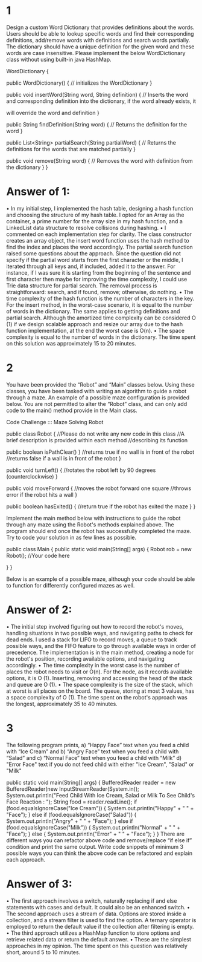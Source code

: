 # 1
Design a custom Word Dictionary that provides definitions about the words. Users should be able to lookup
specific words and find their corresponding definitions, add/remove words with definitions and search words
partially.
The dictionary should have a unique definition for the given word and these words are case insensitive. Please
implement the below WordDictionary class without using built-in java HashMap.

WordDictionary {

public WordDictionary() {
// initializes the WordDictionary
}

public void insertWord(String word, String definition) {
// Inserts the word and corresponding definition into the dictionary, if the word already exists, it

will override the word and definition
}

public String findDefinition(String word) {
// Returns the definition for the word
}

public List&lt;String&gt; partialSearch(String partialWord) {
// Returns the definitions for the words that are matched partially
}

public void remove(String word) {
// Removes the word with definition from the dictionary
}
}

# Answer of 1:
• In my initial step, I implemented the hash table, designing a hash function and choosing the structure of my hash table. I opted for an Array as the
container, a prime number for the array size in my hash function, and a LinkedList data structure to resolve collisions during hashing.
• I commented on each implementation step for clarity. The class constructor creates an array object, the insert word function uses the hash method to
find the index and places the word accordingly. The partial search function raised some questions about the approach. Since the question did not specify
if the partial word starts from the first character or the middle, I iterated through all keys and, if included, added it to the answer. For instance, if I was
sure it is starting from the beginning of the sentence and first character then maybe for improving the time complexity, I could use Trie data structure
for partial search. The removal process is straightforward: search, and if found, remove; otherwise, do nothing.
• The time complexity of the hash function is the number of characters in the key. For the insert method, in the worst-case scenario, it is equal to the
number of words in the dictionary. The same applies to getting definitions and partial search. Although the amortized time complexity can be considered
O (1) if we design scalable approach and resize our array due to the hash function implementation, at the end the worst case is O(n).
• The space complexity is equal to the number of words in the dictionary. The time spent on this solution was approximately 15 to 20 minutes.

# 2
You have been provided the “Robot” and “Main” classes below. Using these classes, you have been tasked
with writing an algorithm to guide a robot through a maze. An example of a possible maze configuration is
provided below. You are not permitted to alter the “Robot” class, and can only add code to the main()
method provide in the Main class.

Code Challenge ::: Maze Solving Robot

public class Robot {
//Please do not write any new code in this class
//A brief description is provided within each method
//describing its function

public boolean isPathClear() }
//returns true if no wall is in front of the robot
//returns false if a wall is in front of the robot
}

public void turnLeft() {
//rotates the robot left by 90 degrees (counterclockwise)
}

public void moveForward {
//moves the robot forward one square
//throws error if the robot hits a wall
}

public boolean hasExited() {
//return true if the robot has exited the maze
}
}

Implement the main method below with instructions to guide the robot through any maze using the Robot&#39;s
methods explained above. The program should end once the robot has successfully completed the maze. Try to
code your solution in as few lines as possible.

public class Main {
public static void main(String[] args) {
Robot rob = new Robot();
//Your code here

}
}

Below is an example of a possible maze, although your code should be able to function for differently configured
mazes as well.

# Answer of 2:
• The initial step involved figuring out how to record the robot's moves, handling situations in two possible ways, and navigating paths to check for dead
ends. I used a stack for LIFO to record moves, a queue to track possible ways, and the FIFO feature to go through available ways in order of precedence.
The implementation is in the main method, creating a node for the robot's position, recording available options, and navigating accordingly.
• The time complexity in the worst case is the number of places the robot needs to visit or O(n). For the node, as it records available options, it is O (1).
Inserting, removing and accessing the head of the stack and queue are O (1).
• The space complexity is the size of the stack, which at worst is all places on the board. The queue, storing at most 3 values, has a space complexity of
O (1). The time spent on the robot's approach was the longest, approximately 35 to 40 minutes.

# 3
The following program prints,
a) “Happy Face” text when you feed a child with “Ice Cream” and
b) “Angry Face” text when you feed a child with “Salad” and
c) “Normal Face” text when you feed a child with “Milk”
d) &quot;Error Face&quot; text if you do not feed child with either &quot;Ice Cream&quot;, &quot;Salad&quot; or &quot;Milk&quot;

public static void main(String[] args) {
BufferedReader reader = new BufferedReader(new InputStreamReader(System.in));
System.out.println(&quot;Feed Child With Ice Cream, Salad or Milk To See Child&#39;s Face Reaction : &quot;);
String food = reader.readLine();
if (food.equalsIgnoreCase(&quot;Ice Cream&quot;)) {
System.out.println(&quot;Happy&quot; + &quot; &quot; + &quot;Face&quot;);
} else if (food.equalsIgnoreCase(&quot;Salad&quot;)) {
System.out.println(&quot;Angry&quot; + &quot; &quot; + &quot;Face&quot;);
} else if (food.equalsIgnoreCase(&quot;Milk&quot;)) {
System.out.println(&quot;Normal&quot; + &quot; &quot; + &quot;Face&quot;);
} else {
System.out.println(&quot;Error&quot; + &quot; &quot; + &quot;Face&quot;);
}
}
There are different ways you can refactor above code and remove/replace “if else if” condition and print the same
output. Write code snippets of minimum 3 possible ways you can think the above code can be refactored and explain
each approach.

# Answer of 3:
• The first approach involves a switch, naturally replacing if and else statements with cases and default. It could also be an enhanced switch.
• The second approach uses a stream of data. Options are stored inside a collection, and a stream filter is used to find the option. A ternary operator is
employed to return the default value if the collection after filtering is empty.
• The third approach utilizes a HashMap function to store options and retrieve related data or return the default answer.
• These are the simplest approaches in my opinion. The time spent on this question was relatively short, around 5 to 10 minutes.
